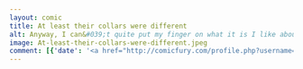```yaml
---
layout: comic
title: At least their collars were different
alt: Anyway, I can&#039;t quite put my finger on what it is I like about him, but I just bet you two will have tons in common!
image: At-least-their-collars-were-different.jpeg
comment: [{'date': '<a href="http://comicfury.com/profile.php?username=tecco_dsilva" title="tecco_dsilva">tecco_dsilva</a>', 'username': 'tecco_dsilva', 'comment': 'I had this ready to go up yesterday, honest, but the site was down!'}]
---
```

